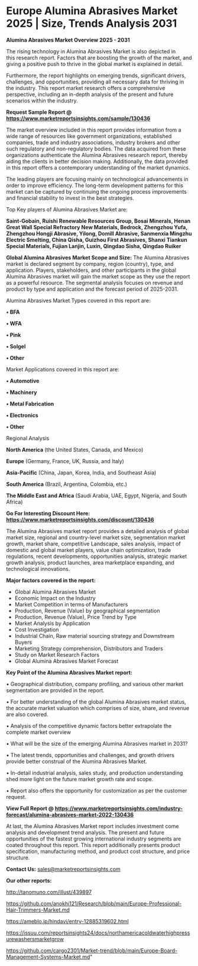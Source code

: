  # Europe Alumina Abrasives Market 2025 | Size, Trends Analysis 2031

<Strong> Alumina Abrasives Market Overview 2025 - 2031</strong>

The rising technology in Alumina Abrasives Market is also depicted in this research report. Factors that are boosting the growth of the market, and giving a positive push to thrive in the global market is explained in detail.

Furthermore, the report highlights on emerging trends, significant drivers, challenges, and opportunities, providing all necessary data for thriving in the industry. This report market research offers a comprehensive perspective, including an in-depth analysis of the present and future scenarios within the industry.

<strong>Request Sample Report @ <a href=https://www.marketreportsinsights.com/sample/130436>https://www.marketreportsinsights.com/sample/130436</a></strong>

The market overview included in this report provides information from a wide range of resources like government organizations, established companies, trade and industry associations, industry brokers and other such regulatory and non-regulatory bodies. The data acquired from these organizations authenticate the Alumina Abrasives research report, thereby aiding the clients in better decision making. Additionally, the data provided in this report offers a contemporary understanding of the market dynamics.

The leading players are focusing mainly on technological advancements in order to improve efficiency. The long-term development patterns for this market can be captured by continuing the ongoing process improvements and financial stability to invest in the best strategies.

Top Key players of Alumina Abrasives Market are:

<strong>Saint-Gobain, Ruishi Renewable Resources Group, Bosai Minerals, Henan Great Wall Special Refractory New Materials, Bedrock, Zhengzhou Yufa, Zhengzhou Hongji Abrasive, Yilong, Domill Abrasive, Sanmenxia Mingzhu Electric Smelting, China Qisha, Guizhou First Abrasives, Shanxi Tiankun Special Materials, Fujian Lanjin, Luxin, Qingdao Sisha, Qingdao Ruiker</strong>

<strong><b>Global Alumina Abrasives Market Scope and Size:</b></strong>
The Alumina Abrasives market is declared segment by company, region (country), type, and application. Players, stakeholders, and other participants in the global Alumina Abrasives market will gain the market scope as they use the report as a powerful resource. The segmental analysis focuses on revenue and product by type and application and the forecast period of 2025-2031.

Alumina Abrasives Market Types covered in this report are:

<strong>• BFA

• WFA

• Pink

• Solgel

• Other</strong>

Market Applications covered in this report are:

<strong>• Automotive

• Machinery

• Metal Fabrication

• Electronics

• Other</strong> 

Regional Analysis

<strong>North America</strong> (the United States, Canada, and Mexico)

<strong>Europe</strong> (Germany, France, UK, Russia, and Italy)

<strong>Asia-Pacific</strong> (China, Japan, Korea, India, and Southeast Asia)

<strong>South America</strong> (Brazil, Argentina, Colombia, etc.)

<strong>The Middle East and Africa</strong> (Saudi Arabia, UAE, Egypt, Nigeria, and South Africa)

<strong>Go For Interesting Discount Here: <a href=https://www.marketreportsinsights.com/discount/130436>https://www.marketreportsinsights.com/discount/130436</a></strong>

The Alumina Abrasives market report provides a detailed analysis of global market size, regional and country-level market size, segmentation market growth, market share, competitive Landscape, sales analysis, impact of domestic and global market players, value chain optimization, trade regulations, recent developments, opportunities analysis, strategic market growth analysis, product launches, area marketplace expanding, and technological innovations.

<strong><b>Major factors covered in the report:</b></strong>
<ul>
  <li>Global Alumina Abrasives Market </li>
  <li>Economic Impact on the Industry</li>
  <li>Market Competition in terms of Manufacturers</li>
  <li>Production, Revenue (Value) by geographical segmentation</li>
  <li>Production, Revenue (Value), Price Trend by Type</li>
  <li>Market Analysis by Application</li>
  <li>Cost Investigation</li>
  <li>Industrial Chain, Raw material sourcing strategy and Downstream Buyers</li>
  <li>Marketing Strategy comprehension, Distributors and Traders</li>
  <li>Study on Market Research Factors</li>
  <li>Global Alumina Abrasives Market Forecast</li>
</ul>

<strong><b>Key Point of the Alumina Abrasives Market report:</b></strong>

• Geographical distribution, company profiling, and various other market segmentation are provided in the report.

• For better understanding of the global Alumina Abrasives market status, the accurate market valuation which comprises of size, share, and revenue are also covered.

• Analysis of the competitive dynamic factors better extrapolate the complete market overview

• What will be the size of the emerging Alumina Abrasives market in 2031?

• The latest trends, opportunities and challenges, and growth drivers provide better construal of the Alumina Abrasives Market.

• In-detail industrial analysis, sales study, and production understanding shed more light on the future market growth rate and scope.

• Report also offers the opportunity for customization as per the customer request.

<strong><b>View Full Report @ <a href=https://www.marketreportsinsights.com/industry-forecast/alumina-abrasives-market-2022-130436>https://www.marketreportsinsights.com/industry-forecast/alumina-abrasives-market-2022-130436</a></b></strong>


At last, the Alumina Abrasives Market report includes investment come analysis and development trend analysis. The present and future opportunities of the fastest growing international industry segments are coated throughout this report. This report additionally presents product specification, manufacturing method, and product cost structure, and price structure.

<strong>Contact Us:</strong>
sales@marketreportsinsights.com

<strong>Our other reports:</strong>

<a href=http://tanomuno.com/illust/439897>http://tanomuno.com/illust/439897</a>

<a href=https://github.com/anokhi121/Research/blob/main/Europe-Professional-Hair-Trimmers-Market.md>https://github.com/anokhi121/Research/blob/main/Europe-Professional-Hair-Trimmers-Market.md</a>

<a href=https://ameblo.jp/hindavi/entry-12885319602.html>https://ameblo.jp/hindavi/entry-12885319602.html</a>

<a href=https://issuu.com/reportsinsights24/docs/northamericacoldwaterhighpressurewashersmarketgrow>https://issuu.com/reportsinsights24/docs/northamericacoldwaterhighpressurewashersmarketgrow</a>

<a href=https://github.com/cargo2301/Market-trend/blob/main/Europe-Board-Management-Systems-Market.md>https://github.com/cargo2301/Market-trend/blob/main/Europe-Board-Management-Systems-Market.md</a>"
